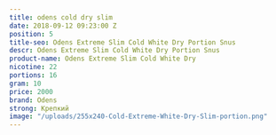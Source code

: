 ```yaml
---
title: odens cold dry slim
date: 2018-09-12 09:23:00 Z
position: 5
title-seo: Odens Extreme Slim Cold White Dry Portion Snus
descr: Odens Extreme Slim Cold White Dry Portion Snus
product-name: Odens Extreme Slim Cold White Dry
nicotine: 22
portions: 16
gram: 10
price: 2000
brand: Odens
strong: Крепкий
image: "/uploads/255x240-Cold-Extreme-White-Dry-Slim-portion.png"
---
```


